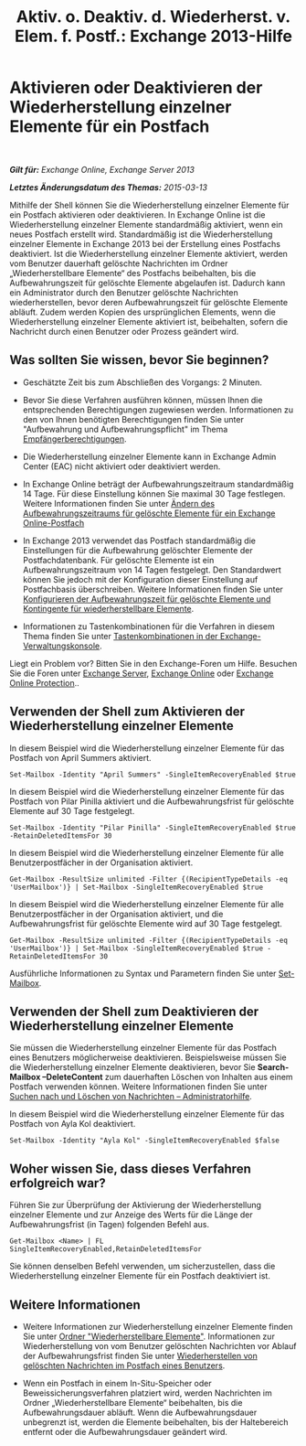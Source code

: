 ﻿---
title: 'Aktiv. o. Deaktiv. d. Wiederherst. v. Elem. f. Postf.: Exchange 2013-Hilfe'
TOCTitle: Aktivieren oder Deaktivieren der Wiederherstellung einzelner Elemente für ein Postfach
ms:assetid: 2e7f1bcd-8395-45ad-86ce-22868bd46af0
ms:mtpsurl: https://technet.microsoft.com/de-de/library/Ee633460(v=EXCHG.150)
ms:contentKeyID: 54651500
ms.date: 04/24/2018
mtps_version: v=EXCHG.150
ms.translationtype: HT
---

# Aktivieren oder Deaktivieren der Wiederherstellung einzelner Elemente für ein Postfach

 

_**Gilt für:** Exchange Online, Exchange Server 2013_

_**Letztes Änderungsdatum des Themas:** 2015-03-13_

Mithilfe der Shell können Sie die Wiederherstellung einzelner Elemente für ein Postfach aktivieren oder deaktivieren. In Exchange Online ist die Wiederherstellung einzelner Elemente standardmäßig aktiviert, wenn ein neues Postfach erstellt wird. Standardmäßig ist die Wiederherstellung einzelner Elemente in Exchange 2013 bei der Erstellung eines Postfachs deaktiviert. Ist die Wiederherstellung einzelner Elemente aktiviert, werden vom Benutzer dauerhaft gelöschte Nachrichten im Ordner „Wiederherstellbare Elemente“ des Postfachs beibehalten, bis die Aufbewahrungszeit für gelöschte Elemente abgelaufen ist. Dadurch kann ein Administrator durch den Benutzer gelöschte Nachrichten wiederherstellen, bevor deren Aufbewahrungszeit für gelöschte Elemente abläuft. Zudem werden Kopien des ursprünglichen Elements, wenn die Wiederherstellung einzelner Elemente aktiviert ist, beibehalten, sofern die Nachricht durch einen Benutzer oder Prozess geändert wird.

## Was sollten Sie wissen, bevor Sie beginnen?

  - Geschätzte Zeit bis zum Abschließen des Vorgangs: 2 Minuten.

  - Bevor Sie diese Verfahren ausführen können, müssen Ihnen die entsprechenden Berechtigungen zugewiesen werden. Informationen zu den von Ihnen benötigten Berechtigungen finden Sie unter "Aufbewahrung und Aufbewahrungspflicht" im Thema [Empfängerberechtigungen](recipients-permissions-exchange-2013-help.md).

  - Die Wiederherstellung einzelner Elemente kann in Exchange Admin Center (EAC) nicht aktiviert oder deaktiviert werden.

  - In Exchange Online beträgt der Aufbewahrungszeitraum standardmäßig 14 Tage. Für diese Einstellung können Sie maximal 30 Tage festlegen. Weitere Informationen finden Sie unter [Ändern des Aufbewahrungszeitraums für gelöschte Elemente für ein Exchange Online-Postfach](https://technet.microsoft.com/de-de/library/dn163584\(v=exchg.150\))

  - In Exchange 2013 verwendet das Postfach standardmäßig die Einstellungen für die Aufbewahrung gelöschter Elemente der Postfachdatenbank. Für gelöschte Elemente ist ein Aufbewahrungszeitraum von 14 Tagen festgelegt. Den Standardwert können Sie jedoch mit der Konfiguration dieser Einstellung auf Postfachbasis überschreiben. Weitere Informationen finden Sie unter [Konfigurieren der Aufbewahrungszeit für gelöschte Elemente und Kontingente für wiederherstellbare Elemente](configure-deleted-item-retention-and-recoverable-items-quotas-exchange-2013-help.md).

  - Informationen zu Tastenkombinationen für die Verfahren in diesem Thema finden Sie unter [Tastenkombinationen in der Exchange-Verwaltungskonsole](keyboard-shortcuts-in-the-exchange-admin-center-exchange-online-protection-help.md).

Liegt ein Problem vor? Bitten Sie in den Exchange-Foren um Hilfe. Besuchen Sie die Foren unter [Exchange Server](https://go.microsoft.com/fwlink/p/?linkid=60612), [Exchange Online](https://go.microsoft.com/fwlink/p/?linkid=267542) oder [Exchange Online Protection](https://go.microsoft.com/fwlink/p/?linkid=285351)..

## Verwenden der Shell zum Aktivieren der Wiederherstellung einzelner Elemente

In diesem Beispiel wird die Wiederherstellung einzelner Elemente für das Postfach von April Summers aktiviert.

    Set-Mailbox -Identity "April Summers" -SingleItemRecoveryEnabled $true

In diesem Beispiel wird die Wiederherstellung einzelner Elemente für das Postfach von Pilar Pinilla aktiviert und die Aufbewahrungsfrist für gelöschte Elemente auf 30 Tage festgelegt.

    Set-Mailbox -Identity "Pilar Pinilla" -SingleItemRecoveryEnabled $true -RetainDeletedItemsFor 30

In diesem Beispiel wird die Wiederherstellung einzelner Elemente für alle Benutzerpostfächer in der Organisation aktiviert.

    Get-Mailbox -ResultSize unlimited -Filter {(RecipientTypeDetails -eq 'UserMailbox')} | Set-Mailbox -SingleItemRecoveryEnabled $true

In diesem Beispiel wird die Wiederherstellung einzelner Elemente für alle Benutzerpostfächer in der Organisation aktiviert, und die Aufbewahrungsfrist für gelöschte Elemente wird auf 30 Tage festgelegt.

    Get-Mailbox -ResultSize unlimited -Filter {(RecipientTypeDetails -eq 'UserMailbox')} | Set-Mailbox -SingleItemRecoveryEnabled $true -RetainDeletedItemsFor 30

Ausführliche Informationen zu Syntax und Parametern finden Sie unter [Set-Mailbox](https://technet.microsoft.com/de-de/library/bb123981\(v=exchg.150\)).

## Verwenden der Shell zum Deaktivieren der Wiederherstellung einzelner Elemente

Sie müssen die Wiederherstellung einzelner Elemente für das Postfach eines Benutzers möglicherweise deaktivieren. Beispielsweise müssen Sie die Wiederherstellung einzelner Elemente deaktivieren, bevor Sie **Search-Mailbox –DeleteContent** zum dauerhaften Löschen von Inhalten aus einem Postfach verwenden können. Weitere Informationen finden Sie unter [Suchen nach und Löschen von Nachrichten – Administratorhilfe](search-for-and-delete-messages-admin-help-exchange-2013-help.md).

In diesem Beispiel wird die Wiederherstellung einzelner Elemente für das Postfach von Ayla Kol deaktiviert.

    Set-Mailbox -Identity "Ayla Kol" -SingleItemRecoveryEnabled $false

## Woher wissen Sie, dass dieses Verfahren erfolgreich war?

Führen Sie zur Überprüfung der Aktivierung der Wiederherstellung einzelner Elemente und zur Anzeige des Werts für die Länge der Aufbewahrungsfrist (in Tagen) folgenden Befehl aus.

    Get-Mailbox <Name> | FL SingleItemRecoveryEnabled,RetainDeletedItemsFor

Sie können denselben Befehl verwenden, um sicherzustellen, dass die Wiederherstellung einzelner Elemente für ein Postfach deaktiviert ist.

## Weitere Informationen

  - Weitere Informationen zur Wiederherstellung einzelner Elemente finden Sie unter [Ordner "Wiederherstellbare Elemente"](recoverable-items-folder-exchange-2013-help.md). Informationen zur Wiederherstellung von vom Benutzer gelöschten Nachrichten vor Ablauf der Aufbewahrungsfrist finden Sie unter [Wiederherstellen von gelöschten Nachrichten im Postfach eines Benutzers](https://review.docs.microsoft.com/de-de/exchange/recipients-in-exchange-online/manage-user-mailboxes/recover-deleted-messages).

  - Wenn ein Postfach in einem In-Situ-Speicher oder Beweissicherungsverfahren platziert wird, werden Nachrichten im Ordner „Wiederherstellbare Elemente“ beibehalten, bis die Aufbewahrungsdauer abläuft. Wenn die Aufbewahrungsdauer unbegrenzt ist, werden die Elemente beibehalten, bis der Haltebereich entfernt oder die Aufbewahrungsdauer geändert wird.

